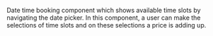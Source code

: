 Date time booking component which shows available time slots by navigating the date picker. In this component, a user can make the selections of time slots and on these selections a price is adding up.